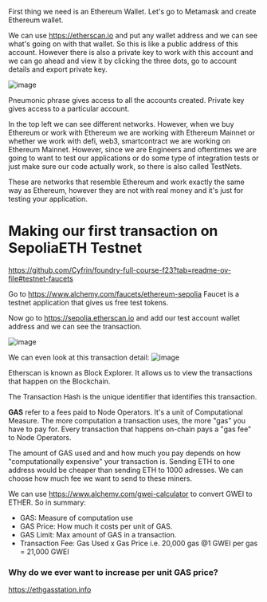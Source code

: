 First thing we need is an Ethereum Wallet. Let's go to Metamask and create Ethereum wallet.

We can use https://etherscan.io and put any wallet address and we can see what's going on with that wallet. So this is like a public address of this account. However there is also a private key to work with this account and we can go ahead and view it by clicking the three dots, go to account details and export private key.

![image](https://github.com/vivekprm/solidity-smart-contract/assets/2403660/012e5ddf-5f28-44ab-879e-cd1bbdb3d464)

Pneumonic phrase gives access to all the accounts created. Private key gives access to a particular account.

In the top left we can see different networks. However, when we buy Ethereum or work with Ethereum we are working with Ethereum Mainnet or whether we work with defi, web3, smartcontract we are working on Ethereum Mainnet. However, since we are Engineers and oftentimes we are going to want to test our applications or do some type of integration tests or just make sure our code actually work, so there is also called TestNets.

These are networks that resemble Ethereum and work exactly the same way as Ethereum, however they are not with real money and it's just for testing your application.

# Making our first transaction on SepoliaETH Testnet
https://github.com/Cyfrin/foundry-full-course-f23?tab=readme-ov-file#testnet-faucets

Go to https://www.alchemy.com/faucets/ethereum-sepolia
Faucet is a testnet application that gives us free test tokens.

Now go to https://sepolia.etherscan.io and add our test account wallet address and we can see the transaction.

![image](https://github.com/vivekprm/solidity-smart-contract/assets/2403660/d36bf2de-4e42-4c78-a974-d3caa17b22dd)

We can even look at this transaction detail:
![image](https://github.com/vivekprm/solidity-smart-contract/assets/2403660/aaf29517-061a-4382-9275-1d754c7f5688)

Etherscan is known as Block Explorer. It allows us to view the transactions that happen on the Blockchain.

The Transaction Hash is the unique identifier that identifies this transaction.

**GAS** refer to a fees paid to Node Operators. It's a unit of Computational Measure. The more computation a transaction uses, the more "gas" you have to pay for. 
Every transaction that happens on-chain pays a "gas fee" to Node Operators.

The amount of GAS used and and how much you pay depends on how "computationally expensive" your transaction is.
Sending ETH to one address would be cheaper than sending ETH to 1000 adresses. We can choose how much fee we want to send to these miners.

We can use https://www.alchemy.com/gwei-calculator to convert GWEI to ETHER. So in summary:
- GAS: Measure of computation use
- GAS Price: How much it costs per unit of GAS.
- GAS Limit: Max amount of GAS  in a transaction.
- Transaction Fee: Gas Used x Gas Price i.e. 20,000 gas @1 GWEI per gas = 21,000 GWEI

### Why do we ever want to increase per unit GAS price?
https://ethgasstation.info
